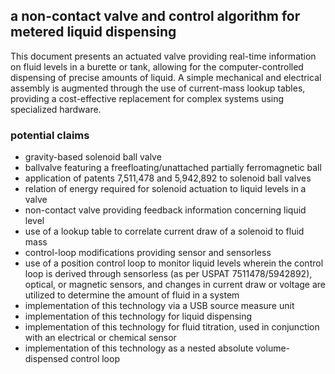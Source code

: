 ﻿## a non-contact valve and control algorithm for metered liquid dispensing

This document presents an actuated valve providing real-time information on fluid levels in a burette or tank, allowing for the computer-controlled dispensing of precise amounts of liquid. A simple mechanical and electrical assembly is augmented through the use of current-mass lookup tables, providing a cost-effective replacement for complex systems using specialized hardware.

### potential claims

* gravity-based solenoid ball valve
* ballvalve featuring a freefloating/unattached partially ferromagnetic ball
* application of patents 7,511,478 and 5,942,892 to solenoid ball valves
* relation of energy required for solenoid actuation to liquid levels in a valve
* non-contact valve providing feedback information concerning liquid level
* use of a lookup table to correlate current draw of a solenoid to fluid mass
* control-loop modifications providing sensor and sensorless 
* use of a position control loop to monitor liquid levels wherein the control loop is derived through sensorless (as per USPAT 7511478/5942892), optical, or magnetic sensors, and changes in current draw or voltage are utilized to determine the amount of fluid in a system
* implementation of this technology via a USB source measure unit
* implementation of this technology for liquid dispensing
* implementation of this technology for fluid titration, used in conjunction with an electrical or chemical sensor
* implementation of this technology as a nested absolute volume-dispensed control loop
